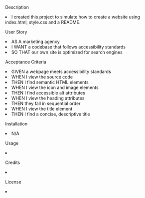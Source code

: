 <p>Description
<li> I created this project to simulate how to create a website using index.html, style.css and a README.
  
<p>User Story
<li> AS A marketing agency
<li>I WANT a codebase that follows accessibility standards
<li>SO THAT our own site is optimized for search engines
 
<p>Acceptance Criteria
<li>GIVEN a webpage meets accessibility standards
<li>WHEN I view the source code
<li>THEN I find semantic HTML elements
<li>WHEN I view the icon and image elements
<li>THEN I find accessible alt attributes
<li>WHEN I view the heading attributes
<li>THEN they fall in sequential order
<li>WHEN I view the title element
<li>THEN I find a concise, descriptive title
 
<p>Installation
<li>
 N/A
 <p> Usage
  <li>
   
 <p> Credits
   <li>
   
 <p> License
   <li>
